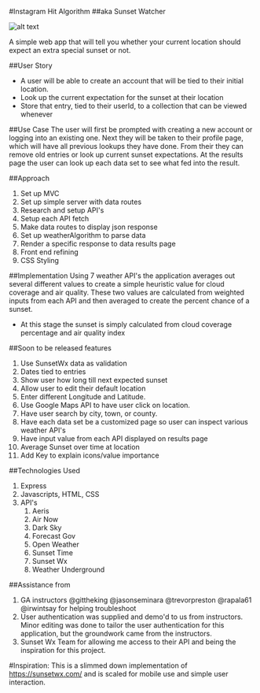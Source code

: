 #Instagram Hit Algorithm
##aka Sunset Watcher

![alt text](http://i.imgur.com/RVeHiVj.gifv)

A simple web app that will tell you whether your current location should expect an extra special sunset or not.

##User Story
 - A user will be able to create an account that will be tied to their initial location.
 - Look up the current expectation for the sunset at their location
 - Store that entry, tied to their userId, to a collection that can be viewed whenever

##Use Case
The user will first be prompted with creating a new account or logging into an existing one. Next they will be taken to their profile page, which will have all previous lookups they have done. From their they can remove old entries or look up current sunset expectations. At the results page the user can look up each data set to see what fed into the result.

##Approach
1. Set up MVC
2. Set up simple server with data routes
3. Research and setup API's
4. Setup each API fetch
5. Make data routes to display json response
6. Set up weatherAlgorithm to parse data
7. Render a specific response to data results page
8. Front end refining
9. CSS Styling

##Implementation
Using 7 weather API's the application averages out several different values to create a simple heuristic value for cloud coverage and air quality. These two values are calculated from weighted inputs from each API and then averaged to create the percent chance of a sunset.
- At this stage the sunset is simply calculated from cloud coverage percentage and air quality index

##Soon to be released features
 1. Use SunsetWx data as validation
 2. Dates tied to entries
 3. Show user how long till next expected sunset
 5. Allow user to edit their default location
  1. Enter different Longitude and Latitude.
  2. Use Google Maps API to have user click on location.
  3. Have user search by city, town, or county.
 5. Have each data set be a customized page so user can inspect various weather API's
  1. Have input value from each API displayed on results page
 6. Average Sunset over time at location
 7. Add Key to explain icons/value importance

##Technologies Used
 1. Express
 2. Javascripts, HTML, CSS
 3. API's
    1. Aeris
    2. Air Now
    3. Dark Sky
    4. Forecast Gov
    5. Open Weather
    6. Sunset Time
    7. Sunset Wx
    8. Weather Underground

##Assistance from
1. GA instructors @gittheking @jasonseminara @trevorpreston @rapala61 @irwintsay for helping troubleshoot
 1. User authentication was supplied and demo'd to us from instructors. Minor editing was done to tailor the user authentication for this application, but the groundwork came from the instructors.
2. Sunset Wx Team for allowing me access to their API and being the inspiration for this project.

#Inspiration:
This is a slimmed down implementation of https://sunsetwx.com/ and is scaled for mobile use and simple user interaction.
